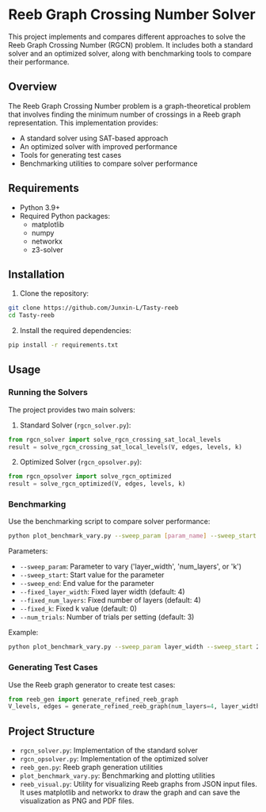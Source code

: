 # Reeb Graph Crossing Number Solver

This project implements and compares different approaches to solve the Reeb Graph Crossing Number (RGCN) problem. It includes both a standard solver and an optimized solver, along with benchmarking tools to compare their performance.

## Overview

The Reeb Graph Crossing Number problem is a graph-theoretical problem that involves finding the minimum number of crossings in a Reeb graph representation. This implementation provides:

- A standard solver using SAT-based approach
- An optimized solver with improved performance
- Tools for generating test cases
- Benchmarking utilities to compare solver performance

## Requirements

- Python 3.9+
- Required Python packages:
  - matplotlib
  - numpy
  - networkx
  - z3-solver

## Installation

1. Clone the repository:
```bash
git clone https://github.com/Junxin-L/Tasty-reeb
cd Tasty-reeb
```

2. Install the required dependencies:
```bash
pip install -r requirements.txt
```

## Usage

### Running the Solvers

The project provides two main solvers:

1. Standard Solver (`rgcn_solver.py`):
```python
from rgcn_solver import solve_rgcn_crossing_sat_local_levels
result = solve_rgcn_crossing_sat_local_levels(V, edges, levels, k)
```

2. Optimized Solver (`rgcn_opsolver.py`):
```python
from rgcn_opsolver import solve_rgcn_optimized
result = solve_rgcn_optimized(V, edges, levels, k)
```

### Benchmarking

Use the benchmarking script to compare solver performance:

```bash
python plot_benchmark_vary.py --sweep_param [param_name] --sweep_start [start] --sweep_end [end] [other_options]
```

Parameters:
- `--sweep_param`: Parameter to vary ('layer_width', 'num_layers', or 'k')
- `--sweep_start`: Start value for the parameter
- `--sweep_end`: End value for the parameter
- `--fixed_layer_width`: Fixed layer width (default: 4)
- `--fixed_num_layers`: Fixed number of layers (default: 4)
- `--fixed_k`: Fixed k value (default: 0)
- `--num_trials`: Number of trials per setting (default: 3)

Example:
```bash
python plot_benchmark_vary.py --sweep_param layer_width --sweep_start 2 --sweep_end 6 --fixed_num_layers 4
```

### Generating Test Cases

Use the Reeb graph generator to create test cases:

```python
from reeb_gen import generate_refined_reeb_graph
V_levels, edges = generate_refined_reeb_graph(num_layers=4, layer_width=4, seed=42)
```

## Project Structure

- `rgcn_solver.py`: Implementation of the standard solver
- `rgcn_opsolver.py`: Implementation of the optimized solver
- `reeb_gen.py`: Reeb graph generation utilities
- `plot_benchmark_vary.py`: Benchmarking and plotting utilities
- `reeb_visual.py`: Utility for visualizing Reeb graphs from JSON input files. It uses matplotlib and networkx to draw the graph and can save the visualization as PNG and PDF files.


